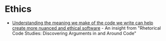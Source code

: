 Ethics
======

* [Understanding the meaning we make of the code we write can help create more nuanced and ethical software](https://psytechread.substack.com/p/understanding-the-meaning-we-make) - An insight from "Rhetorical Code Studies: Discovering Arguments in and Around Code"